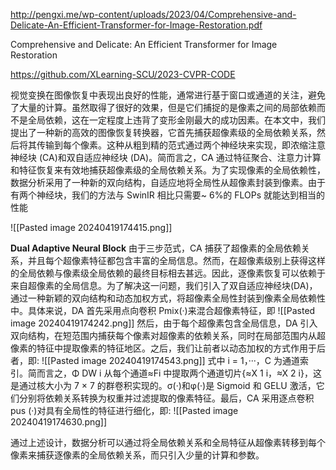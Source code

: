 http://pengxi.me/wp-content/uploads/2023/04/Comprehensive-and-Delicate-An-Efficient-Transformer-for-Image-Restoration.pdf

Comprehensive and Delicate: An Efficient Transformer for Image Restoration

https://github.com/XLearning-SCU/2023-CVPR-CODE

视觉变换在图像恢复中表现出良好的性能，通常进行基于窗口或通道的关注，避免了大量的计算。虽然取得了很好的效果，但是它们捕捉的是像素之间的局部依赖而不是全局依赖，这在一定程度上违背了变形金刚最大的成功因素。在本文中，我们提出了一种新的高效的图像恢复转换器，它首先捕获超像素级的全局依赖关系，然后将其传输到每个像素。这种从粗到精的范式通过两个神经块来实现，即浓缩注意神经块 (CA)和双自适应神经块 (DA)。简而言之，CA 通过特征聚合、注意力计算和特征恢复来有效地捕获超像素级的全局依赖关系。为了实现像素的全局依赖性，数据分析采用了一种新的双向结构，自适应地将全局性从超像素封装到像素。由于有两个神经块，我们的方法与 SwinIR 相比只需要~ 6%的 FLOPs 就能达到相当的性能

![[Pasted image 20240419174415.png]]


**Dual Adaptive Neural Block**
由于三步范式，CA 捕获了超像素的全局依赖关系，并且每个超像素特征都包含丰富的全局信息。然而，在超像素级别上获得这样的全局依赖与像素级全局依赖的最终目标相去甚远。因此，逐像素恢复可以依赖于来自超像素的全局信息。为了解决这一问题，我们引入了双自适应神经块(DA)，通过一种新颖的双向结构和动态加权方式，将超像素全局性封装到像素全局依赖性中。具体来说，DA 首先采用点向卷积 Pmix(·)来混合超像素特征，即
![[Pasted image 20240419174242.png]]
然后，由于每个超像素包含全局信息，DA 引入双向结构，在短范围内捕获每个像素对超像素的依赖关系，同时在局部范围内从超像素的特征中提取像素的特征地区。之后，我们让前者以动态加权的方式作用于后者，即:
![[Pasted image 20240419174543.png]]
式中 i = 1，···，C 为通道索引。简而言之，Φ DW i 从每个通道≈Fi 中提取两个通道切片{≈X 1 i，≈X 2 i}，这是通过核大小为 7 × 7 的群卷积实现的。σ(·)和φ(·)是 Sigmoid 和 GELU 激活，它们分别将依赖关系转换为权重并过滤提取的像素特征。最后，CA 采用逐点卷积 pus (·)对具有全局性的特征进行细化，即:
![[Pasted image 20240419174630.png]]

通过上述设计，数据分析可以通过将全局依赖关系和全局特征从超像素转移到每个像素来捕获逐像素的全局依赖关系，而只引入少量的计算和参数。